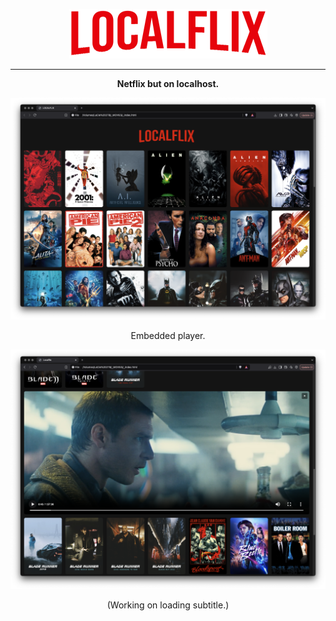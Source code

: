 
<p align="center"><img src="localflix.png"></p>

---

<p align="center"><strong>Netflix but on localhost.</strong></p>

![print_1.png](print_1.png)

<p align="center">Embedded player.</p>

![print_2.png](print_2.png)

<p align="center">(Working on loading subtitle.)</p>
